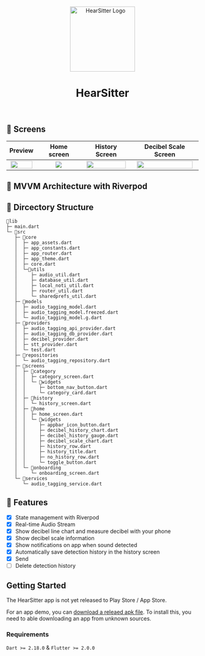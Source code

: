 <br>

<p align="center">
<img src="https://user-images.githubusercontent.com/88659167/229131308-d658434a-cc34-46d0-a3da-4f2cb86272d0.png" width="170px" alt="HearSitter Logo" />
</p>

<h1 align="center">HearSitter</h1>

<br>

## 📱 Screens


|Preview                    |   Home screen             |   History Screen           |  Decibel Scale Screen    |
|:-------------------------:|:-------------------------:|:-------------------------:|:-------------------------:|
<img src="https://user-images.githubusercontent.com/88659167/229133364-a701ac23-aea2-409a-9da2-9779c75bbaf2.gif" width='95%'>|<img src="https://user-images.githubusercontent.com/88659167/229136140-da524ef0-1077-4825-bdfd-f0a708de4377.jpg">|<img src="https://user-images.githubusercontent.com/88659167/229135997-da398cfa-0041-447e-b955-cff420323fb6.jpg" width='95%'>|<img src="https://user-images.githubusercontent.com/88659167/229136318-85a5a405-0f1f-41f0-807e-f24a1e4014a3.jpg" width='95%'>

## 👀 MVVM Architecture with Riverpod

## 📂 Dircectory Structure

```
📂lib
├─ main.dart
└─ 📂src
   ├─ 📂core
   │  ├─ app_assets.dart
   │  ├─ app_constants.dart
   │  ├─ app_router.dart
   │  ├─ app_theme.dart
   │  ├─ core.dart
   │  └─📂utils
   │     ├─ audio_util.dart
   │     ├─ database_util.dart
   │     ├─ local_noti_util.dart
   │     ├─ router_util.dart
   │     └─ sharedprefs_util.dart
   ├─ 📂models
   │  ├─ audio_tagging_model.dart
   │  ├─ audio_tagging_model.freezed.dart
   │  └─ audio_tagging_model.g.dart
   ├─ 📂providers
   │  ├─ audio_tagging_api_provider.dart
   │  ├─ audio_tagging_db_provider.dart
   │  ├─ decibel_provider.dart
   │  ├─ stt_provider.dart
   │  └─ test.dart
   ├─ 📂repositories
   │  └─ audio_tagging_repository.dart
   ├─ 📂screens
   │  ├─ 📂category
   │  │  ├─ category_screen.dart
   │  │  └─ 📂widgets
   │  │     ├─ bottom_nav_button.dart
   │  │     └─ category_card.dart
   │  ├─ 📂history
   │  │  └─ history_screen.dart
   │  ├─ 📂home
   │  │  ├─ home_screen.dart
   │  │  └─ 📂widgets
   │  │     ├─ appbar_icon_button.dart
   │  │     ├─ decibel_history_chart.dart
   │  │     ├─ decibel_history_gauge.dart
   │  │     ├─ decibel_scale_chart.dart
   │  │     ├─ history_row.dart
   │  │     ├─ history_title.dart
   │  │     ├─ no_history_row.dart
   │  │     └─ toggle_button.dart
   │  └─ 📂onboarding
   │     └─ onboarding_screen.dart
   └─ 📂services
      └─ audio_tagging_service.dart

```
## 🔎 Features

- [x] State management with Riverpod
- [X] Real-time Audio Stream
- [X] Show decibel line chart and measure decibel with your phone
- [x] Show decibel scale information
- [x] Show notifications on app when sound detected 
- [X] Automatically save detection history in the history screen 
- [X] Send 
- [ ] Delete detection history

## Getting Started
The HearSitter app is not yet released to Play Store / App Store. 


For an app demo, you can [download a releaed apk file](https://drive.google.com/file/d/1ibGN9mNB-Y1cREDqv4Jab1on9llKtyH_/view?usp=share_link). To install this, you need to able downloading an app from unknown sources.

### Requirements
`Dart >= 2.18.0` & `Flutter >= 2.0.0`
